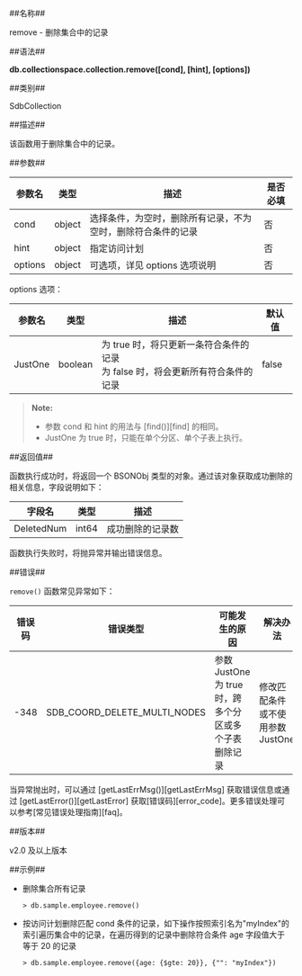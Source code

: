 ##名称##

remove - 删除集合中的记录

##语法##

**db.collectionspace.collection.remove\(\[cond\], \[hint\], \[options\]\)**

##类别##

SdbCollection

##描述##

该函数用于删除集合中的记录。

##参数##

| 参数名 | 类型 | 描述   | 是否必填 |
| ------ | -------- | ------ | -------- |
| cond   | object| 选择条件，为空时，删除所有记录，不为空时，删除符合条件的记录 | 否 |
| hint   | object| 指定访问计划 | 否 |
| options| object| 可选项，详见 options 选项说明| 否 |

options 选项：

| 参数名          | 类型 | 描述                | 默认值 |
| --------------- | -------- | ------------------- | ------ |
| JustOne         | boolean     | 为 true 时，将只更新一条符合条件的记录<br>为 false 时，将会更新所有符合条件的记录| false  |

> **Note:**
>
> - 参数 cond 和 hint 的用法与 [find()][find] 的相同。
> - JustOne 为 true 时，只能在单个分区、单个子表上执行。

##返回值##

函数执行成功时，将返回一个 BSONObj 类型的对象。通过该对象获取成功删除的相关信息，字段说明如下：

| 字段名 | 类型 | 描述 |
|--------|------|------|
| DeletedNum | int64 | 成功删除的记录数 |

函数执行失败时，将抛异常并输出错误信息。

##错误##

`remove()` 函数常见异常如下：
  
| 错误码 | 错误类型 | 可能发生的原因 | 解决办法 |
| ------ | -------- | -------------- | -------- |
| -348     | SDB_COORD_DELETE_MULTI_NODES|参数 JustOne 为 true 时，跨多个分区或多个子表删除记录 | 修改匹配条件或不使用参数 JustOne |

当异常抛出时，可以通过 [getLastErrMsg()][getLastErrMsg] 获取错误信息或通过 [getLastError()][getLastError] 获取[错误码][error_code]。更多错误处理可以参考[常见错误处理指南][faq]。

##版本##

v2.0 及以上版本

##示例##

- 删除集合所有记录

    ```lang-javascript
    > db.sample.employee.remove()
    ```

- 按访问计划删除匹配 cond 条件的记录，如下操作按照索引名为"myIndex"的索引遍历集合中的记录，在遍历得到的记录中删除符合条件 age 字段值大于等于 20 的记录

    ```lang-javascript
    > db.sample.employee.remove({age: {$gte: 20}}, {"": "myIndex"})
    ```

[^_^]:
    本文使用的所有引用及链接
[find]:manual/Manual/Sequoiadb_Command/SdbCollection/find.md
[getLastErrMsg]:manual/Manual/Sequoiadb_Command/Global/getLastErrMsg.md
[getLastError]:manual/Manual/Sequoiadb_Command/Global/getLastError.md
[faq]:manual/FAQ/faq_sdb.md
[error_code]:manual/Manual/Sequoiadb_error_code.md
